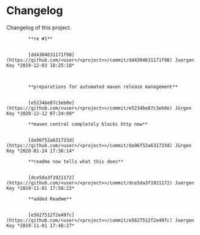 # Changelog

Changelog of this project.


            **re #1**


            [dd4304631171f98](https://github.com/<user>/<project>>/commit/dd4304631171f98) Juergen Key *2019-12-03 18:25:18*



            **preparations for automated maven release management**


            [e5234be87c3eb0e](https://github.com/<user>/<project>>/commit/e5234be87c3eb0e) Jürgen Key *2020-12-12 07:24:08*

            **maven central completely blocks http now**


            [da96f52a631733d](https://github.com/<user>/<project>>/commit/da96f52a631733d) Jürgen Key *2020-01-24 17:38:14*

            **readme now tells what this does**


            [dce5da3f1921172](https://github.com/<user>/<project>>/commit/dce5da3f1921172) Juergen Key *2019-11-01 17:58:22*

            **added Readme**


            [e5627512f2e497c](https://github.com/<user>/<project>>/commit/e5627512f2e497c) Juergen Key *2019-11-01 17:48:27*



